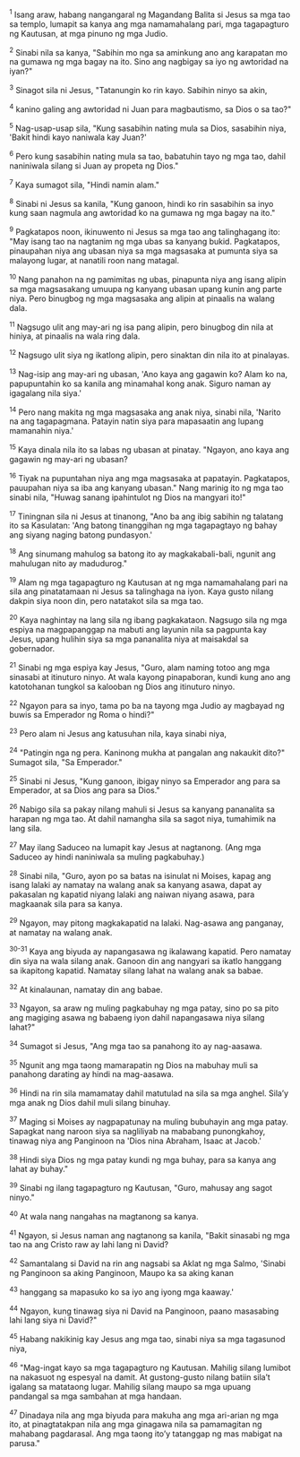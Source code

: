 <sup>1</sup>
Isang araw, habang nangangaral ng Magandang Balita si Jesus sa mga tao sa templo, lumapit sa kanya ang mga namamahalang pari, mga tagapagturo ng Kautusan, at mga pinuno ng mga Judio. 

<sup>2</sup>
Sinabi nila sa kanya, "Sabihin mo nga sa aminkung ano ang karapatan mo na gumawa ng mga bagay na ito. Sino ang nagbigay sa iyo ng awtoridad na iyan?" 

<sup>3</sup>
Sinagot sila ni Jesus, "Tatanungin ko rin kayo. Sabihin ninyo sa akin, 

<sup>4</sup>
kanino galing ang awtoridad ni Juan para magbautismo, sa Dios o sa tao?" 

<sup>5</sup>
Nag-usap-usap sila, "Kung sasabihin nating mula sa Dios, sasabihin niya, 'Bakit hindi kayo naniwala kay Juan?' 

<sup>6</sup>
Pero kung sasabihin nating mula sa tao, babatuhin tayo ng mga tao, dahil naniniwala silang si Juan ay propeta ng Dios." 

<sup>7</sup>
Kaya sumagot sila, "Hindi namin alam." 

<sup>8</sup>
Sinabi ni Jesus sa kanila, "Kung ganoon, hindi ko rin sasabihin sa inyo kung saan nagmula ang awtoridad ko na gumawa ng mga bagay na ito." 

<sup>9</sup>
Pagkatapos noon, ikinuwento ni Jesus sa mga tao ang talinghagang ito: "May isang tao na nagtanim ng mga ubas sa kanyang bukid. Pagkatapos, pinaupahan niya ang ubasan niya sa mga magsasaka at pumunta siya sa malayong lugar, at nanatili roon nang matagal. 

<sup>10</sup>
Nang panahon na ng pamimitas ng ubas, pinapunta niya ang isang alipin sa mga magsasakang umuupa ng kanyang ubasan upang kunin ang parte niya. Pero binugbog ng mga magsasaka ang alipin at pinaalis na walang dala. 

<sup>11</sup>
Nagsugo ulit ang may-ari ng isa pang alipin, pero binugbog din nila at hiniya, at pinaalis na wala ring dala. 

<sup>12</sup>
Nagsugo ulit siya ng ikatlong alipin, pero sinaktan din nila ito at pinalayas. 

<sup>13</sup>
Nag-isip ang may-ari ng ubasan, 'Ano kaya ang gagawin ko? Alam ko na, papupuntahin ko sa kanila ang minamahal kong anak. Siguro naman ay igagalang nila siya.' 

<sup>14</sup>
Pero nang makita ng mga magsasaka ang anak niya, sinabi nila, 'Narito na ang tagapagmana. Patayin natin siya para mapasaatin ang lupang mamanahin niya.' 

<sup>15</sup>
Kaya dinala nila ito sa labas ng ubasan at pinatay. "Ngayon, ano kaya ang gagawin ng may-ari ng ubasan? 

<sup>16</sup>
Tiyak na pupuntahan niya ang mga magsasaka at papatayin. Pagkatapos, pauupahan niya sa iba ang kanyang ubasan." Nang marinig ito ng mga tao sinabi nila, "Huwag sanang ipahintulot ng Dios na mangyari ito!" 

<sup>17</sup>
Tiningnan sila ni Jesus at tinanong, "Ano ba ang ibig sabihin ng talatang ito sa Kasulatan: 'Ang batong tinanggihan ng mga tagapagtayo ng bahay ang siyang naging batong pundasyon.' 

<sup>18</sup>
Ang sinumang mahulog sa batong ito ay magkakabali-bali, ngunit ang mahulugan nito ay madudurog." 

<sup>19</sup>
Alam ng mga tagapagturo ng Kautusan at ng mga namamahalang pari na sila ang pinatatamaan ni Jesus sa talinghaga na iyon. Kaya gusto nilang dakpin siya noon din, pero natatakot sila sa mga tao. 

<sup>20</sup>
Kaya naghintay na lang sila ng ibang pagkakataon. Nagsugo sila ng mga espiya na magpapanggap na mabuti ang layunin nila sa pagpunta kay Jesus, upang hulihin siya sa mga pananalita niya at maisakdal sa gobernador. 

<sup>21</sup>
Sinabi ng mga espiya kay Jesus, "Guro, alam naming totoo ang mga sinasabi at itinuturo ninyo. At wala kayong pinapaboran, kundi kung ano ang katotohanan tungkol sa kalooban ng Dios ang itinuturo ninyo. 

<sup>22</sup>
Ngayon para sa inyo, tama po ba na tayong mga Judio ay magbayad ng buwis sa Emperador ng Roma o hindi?" 

<sup>23</sup>
Pero alam ni Jesus ang katusuhan nila, kaya sinabi niya, 

<sup>24</sup>
"Patingin nga ng pera. Kaninong mukha at pangalan ang nakaukit dito?" Sumagot sila, "Sa Emperador." 

<sup>25</sup>
Sinabi ni Jesus, "Kung ganoon, ibigay ninyo sa Emperador ang para sa Emperador, at sa Dios ang para sa Dios." 

<sup>26</sup>
Nabigo sila sa pakay nilang mahuli si Jesus sa kanyang pananalita sa harapan ng mga tao. At dahil namangha sila sa sagot niya, tumahimik na lang sila.

<sup>27</sup>
May ilang Saduceo na lumapit kay Jesus at nagtanong. (Ang mga Saduceo ay hindi naniniwala sa muling pagkabuhay.) 

<sup>28</sup>
Sinabi nila, "Guro, ayon po sa batas na isinulat ni Moises, kapag ang isang lalaki ay namatay na walang anak sa kanyang asawa, dapat ay pakasalan ng kapatid niyang lalaki ang naiwan niyang asawa, para magkaanak sila para sa kanya. 

<sup>29</sup>
Ngayon, may pitong magkakapatid na lalaki. Nag-asawa ang panganay, at namatay na walang anak.

<sup>30-31</sup>
Kaya ang biyuda ay napangasawa ng ikalawang kapatid. Pero namatay din siya na wala silang anak. Ganoon din ang nangyari sa ikatlo hanggang sa ikapitong kapatid. Namatay silang lahat na walang anak sa babae. 

<sup>32</sup>
At kinalaunan, namatay din ang babae. 

<sup>33</sup>
Ngayon, sa araw ng muling pagkabuhay ng mga patay, sino po sa pito ang magiging asawa ng babaeng iyon dahil napangasawa niya silang lahat?" 

<sup>34</sup>
Sumagot si Jesus, "Ang mga tao sa panahong ito ay nag-aasawa. 

<sup>35</sup>
Ngunit ang mga taong mamarapatin ng Dios na mabuhay muli sa panahong darating ay hindi na mag-aasawa. 

<sup>36</sup>
Hindi na rin sila mamamatay dahil matutulad na sila sa mga anghel. Silaʼy mga anak ng Dios dahil muli silang binuhay. 

<sup>37</sup>
Maging si Moises ay nagpapatunay na muling bubuhayin ang mga patay. Sapagkat nang naroon siya sa nagliliyab na mababang punongkahoy, tinawag niya ang Panginoon na 'Dios nina Abraham, Isaac at Jacob.' 

<sup>38</sup>
Hindi siya Dios ng mga patay kundi ng mga buhay, para sa kanya ang lahat ay buhay." 

<sup>39</sup>
Sinabi ng ilang tagapagturo ng Kautusan, "Guro, mahusay ang sagot ninyo." 

<sup>40</sup>
At wala nang nangahas na magtanong sa kanya.

<sup>41</sup>
Ngayon, si Jesus naman ang nagtanong sa kanila, "Bakit sinasabi ng mga tao na ang Cristo raw ay lahi lang ni David? 

<sup>42</sup>
Samantalang si David na rin ang nagsabi sa Aklat ng mga Salmo, 'Sinabi ng Panginoon sa aking Panginoon, Maupo ka sa aking kanan 

<sup>43</sup>
hanggang sa mapasuko ko sa iyo ang iyong mga kaaway.' 

<sup>44</sup>
Ngayon, kung tinawag siya ni David na Panginoon, paano masasabing lahi lang siya ni David?" 

<sup>45</sup>
Habang nakikinig kay Jesus ang mga tao, sinabi niya sa mga tagasunod niya, 

<sup>46</sup>
"Mag-ingat kayo sa mga tagapagturo ng Kautusan. Mahilig silang lumibot na nakasuot ng espesyal na damit. At gustong-gusto nilang batiin silaʼt igalang sa matataong lugar. Mahilig silang maupo sa mga upuang pandangal sa mga sambahan at mga handaan. 

<sup>47</sup>
Dinadaya nila ang mga biyuda para makuha ang mga ari-arian ng mga ito, at pinagtatakpan nila ang mga ginagawa nila sa pamamagitan ng mahabang pagdarasal. Ang mga taong itoʼy tatanggap ng mas mabigat na parusa."
